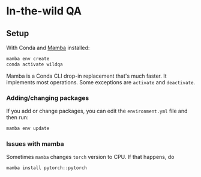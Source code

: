 # In-the-wild QA

## Setup

With Conda and [Mamba](https://github.com/mamba-org/mamba) installed:

```bash
mamba env create
conda activate wildqa
```

Mamba is a Conda CLI drop-in replacement that's much faster.
It implements most operations. Some exceptions are `activate` and `deactivate`.

### Adding/changing packages

If you add or change packages, you can edit the `environment.yml` file and then run:

```bash
mamba env update
```

### Issues with mamba

Sometimes `mamba` changes `torch` version to CPU. If that happens, do
```
mamba install pytorch::pytorch
```
